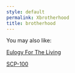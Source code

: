 ```yaml
---
style: default
permalink: Xbrotherhood
title: brotherhood
---
```

You may also like:

[Eulogy For The Living](http://scp-wiki.net/eulogy-for-the-living)

[SCP-100](http://scp-wiki.net/scp-100)
